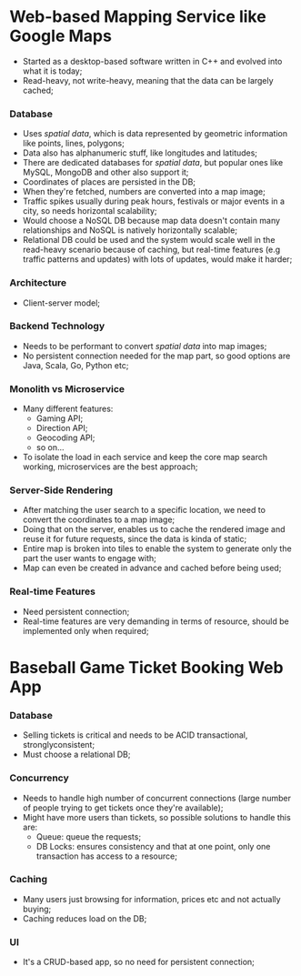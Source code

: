 # Web-based Mapping Service like Google Maps
- Started as a desktop-based software written in C++ and evolved into what it is today;
- Read-heavy, not write-heavy, meaning that the data can be largely cached;

### Database
- Uses _spatial data_, which is data represented by geometric information like points, lines, polygons;
- Data also has alphanumeric stuff, like longitudes and latitudes;
- There are dedicated databases for _spatial data_, but popular ones like MySQL, MongoDB and other also support it;
- Coordinates of places are persisted in the DB;
- When they're fetched, numbers are converted into a map image;
- Traffic spikes usually during peak hours, festivals or major events in a city, so needs horizontal scalability;
- Would choose a NoSQL DB because map data doesn't contain many relationships and NoSQL is natively horizontally scalable;
- Relational DB could be used and the system would scale well in the read-heavy scenario because of caching, but real-time features (e.g traffic patterns and updates) with lots of updates, would make it harder;

### Architecture
- Client-server model;

### Backend Technology
- Needs to be performant to convert _spatial data_ into map images;
- No persistent connection needed for the map part, so good options are Java, Scala, Go, Python etc;

### Monolith vs Microservice
- Many different features:
  - Gaming API;
  - Direction API;
  - Geocoding API;
  - so on...
- To isolate the load in each service and keep the core map search working, microservices are the best approach;

### Server-Side Rendering
- After matching the user search to a specific location, we need to convert the coordinates to a map image;
- Doing that on the server, enables us to cache the rendered image and reuse it for future requests, since the data is kinda of static;
- Entire map is broken into tiles to enable the system to generate only the part the user wants to engage with;
- Map can even be created in advance and cached before being used;

### Real-time Features
- Need persistent connection;
- Real-time features are very demanding in terms of resource, should be implemented only when required;

# Baseball Game Ticket Booking Web App

### Database
- Selling tickets is critical and needs to be ACID transactional, stronglyconsistent;
- Must choose a relational DB;

### Concurrency
- Needs to handle high number of concurrent connections (large number of people trying to get tickets once they're available);
- Might have more users than tickets, so possible solutions to handle this are:
  - Queue: queue the requests;
  - DB Locks:  ensures consistency and that at one point, only one transaction has access to a resource;
 
### Caching
- Many users just browsing for information, prices etc and not actually buying;
- Caching reduces load on the DB;

### UI
- It's a CRUD-based app, so no need for persistent connection;

